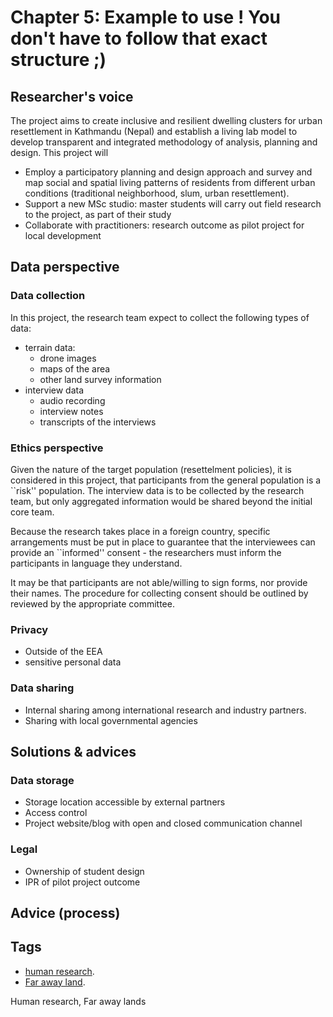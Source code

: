 # Chapter 5: Example to use ! You don't have to follow that exact structure ;)

## Researcher's voice

The project aims to create inclusive and resilient dwelling clusters for urban resettlement in Kathmandu (Nepal) and establish a living lab model to develop transparent and integrated methodology of analysis, planning and design. This project will 
- Employ a participatory planning and design approach and survey and map social and spatial living patterns of residents from different urban conditions (traditional neighborhood, slum, urban resettlement). 
- Support a new MSc studio: master students will carry out field research to the project, as part of their study
- Collaborate with practitioners: research outcome as pilot project for local development

## Data perspective


### Data collection

In this project, the research team expect to collect the following types of data: 
- terrain data: 
  - drone images
  - maps of the area
  - other land survey information
- interview data
  - audio recording
  - interview notes
  - transcripts of the interviews



### Ethics perspective

Given the nature of the target population (resettelment policies), it is considered in this project, that participants from the general population is a ``risk'' population. 
The interview data is to be collected by the research team, but only aggregated information would be shared beyond the initial core team. 

Because the research takes place in a foreign country, specific arrangements must be put in place to guarantee that the interviewees can provide an ``informed'' consent - the researchers must inform the participants in language they understand. 

It may be that participants are not able/willing to sign forms, nor provide their names. The procedure for collecting consent should be outlined by reviewed by the appropriate committee. 


### Privacy 

- Outside of the EEA 
- sensitive personal data 


### Data sharing
- Internal sharing among international research and industry partners. 
- Sharing with local governmental agencies

## Solutions & advices

### Data storage
- Storage location accessible by external partners
- Access control 
- Project website/blog with open and closed communication channel




### Legal 

- Ownership of student design
- IPR of pilot project outcome

## Advice (process)



## Tags 
- [human research](https://nzr.github.io/DS-BOK/search.html?q=human+research).
- [Far away land](https://nzr.github.io/DS-BOK/search.html?q=far+away+land).

Human research, Far away lands

